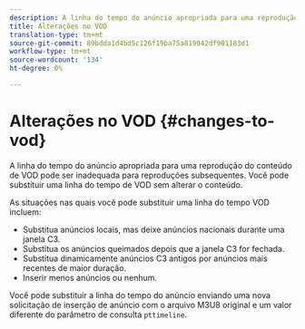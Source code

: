 ```yaml
---
description: A linha do tempo do anúncio apropriada para uma reprodução do conteúdo de VOD pode ser inadequada para reproduções subsequentes. Você pode substituir uma linha do tempo de VOD sem alterar o conteúdo.
title: Alterações no VOD
translation-type: tm+mt
source-git-commit: 89bdda1d4bd5c126f19ba75a819942df901183d1
workflow-type: tm+mt
source-wordcount: '134'
ht-degree: 0%

---
```



# Alterações no VOD {#changes-to-vod}

A linha do tempo do anúncio apropriada para uma reprodução do conteúdo de VOD pode ser inadequada para reproduções subsequentes. Você pode substituir uma linha do tempo de VOD sem alterar o conteúdo.

As situações nas quais você pode substituir uma linha do tempo VOD incluem:

* Substitua anúncios locais, mas deixe anúncios nacionais durante uma janela C3.
* Substitua os anúncios queimados depois que a janela C3 for fechada.
* Substitua dinamicamente anúncios C3 antigos por anúncios mais recentes de maior duração.
* Inserir menos anúncios ou nenhum.

Você pode substituir a linha do tempo do anúncio enviando uma nova solicitação de inserção de anúncio com o arquivo M3U8 original e um valor diferente do parâmetro de consulta `pttimeline`.